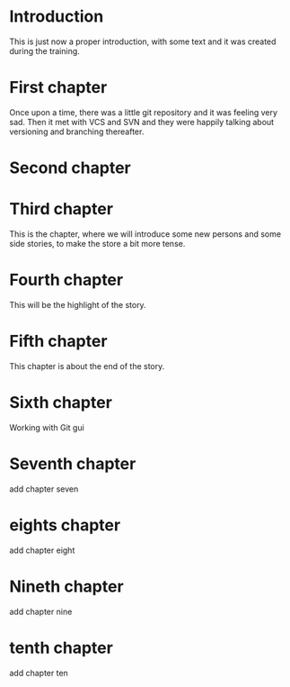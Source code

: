 # Introduction
This is just now a proper introduction, with some text and it was created during the training.

# First chapter
Once upon a time, there was a little git repository and it was feeling very sad. Then it met with VCS and SVN and they were happily talking about versioning and branching thereafter.

# Second chapter

# Third chapter
This is the chapter, where we will introduce some new persons and some side stories, to make the store a bit more tense.

# Fourth chapter
This will be the highlight of the story.

# Fifth chapter
This chapter is about the end of the story.

# Sixth chapter
Working with Git gui

# Seventh chapter
add chapter seven

# eights chapter
add chapter eight

# Nineth chapter
add chapter nine

# tenth chapter
add chapter ten